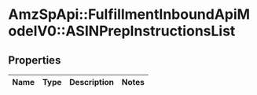 # AmzSpApi::FulfillmentInboundApiModelV0::ASINPrepInstructionsList

## Properties
Name | Type | Description | Notes
------------ | ------------- | ------------- | -------------

